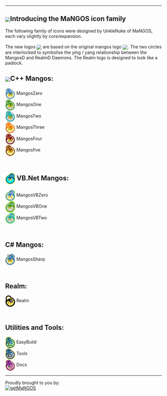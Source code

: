 ----
[<img src="https://www.getmangos.eu/!assets_mangos/currentlogo.gif" width="96" valign="middle"/>](http://getmangos.eu)Introducing the MaNGOS icon family
----

The following family of icons were designed by UnkleNuke of MaNGOS, each vary slightly by core/expansion.
<br><br>The new logos [<img src="https://www.getmangos.eu/!assets_mangos/currentlogo.gif" width="32" valign="middle"/>](http://getmangos.eu) are based on the original mangos logo [<img src="https://www.getmangos.eu/!assets_mangos/oldlogo1.png" width="32" valign="middle"/>](http://getmangos.eu).
The two circles are interlocked to symbolise the ying / yang relationship between the MangosD and RealmD Daemons. The Realm logo is designed to look like a padlock.

[<img src="https://www.getmangos.eu/!assets_mangos/currentlogo.gif" width="32" valign="middle"/>](http://getmangos.eu)C++ Mangos:<br>
----

[<img src="images/Mangos0.png" width="32" valign="middle"/>](http://getmangos.eu) MangosZero<br>
[<img src="images/Mangos1.png" width="32" valign="middle"/>](http://getmangos.eu) MangosOne<br>
[<img src="images/Mangos2.png" width="32" valign="middle"/>](http://getmangos.eu) MangosTwo<br>
[<img src="images/Mangos3.png" width="32" valign="middle"/>](http://getmangos.eu) MangosThree<br>
[<img src="images/Mangos4.png" width="32" valign="middle"/>](http://getmangos.eu) MangosFour<br>
[<img src="images/Mangos5.png" width="32" valign="middle"/>](http://getmangos.eu) Mangosfive<br>

<br>[<img src="images/MangosVBMain.png" width="32" valign="middle"/>](http://getmangos.eu) VB.Net Mangos:<br>
----

[<img src="images/MangosVB0.png" width="32" valign="middle"/>](http://getmangos.eu) MangosVBZero<br>
[<img src="images/MangosVB1.png" width="32" valign="middle"/>](http://getmangos.eu) MangosVBOne<br>
[<img src="images/MangosVB2.png" width="32" valign="middle"/>](http://getmangos.eu) MangosVBTwo<br>

<br>C# Mangos:<br>
----

[<img src="images/MangosSharp0.png" width="32" valign="middle"/>](http://getmangos.eu) MangosSharp<br>

<br>Realm:<br>
----

[<img src="images/Realm.png" width="32" valign="middle"/>](http://getmangos.eu) Realm<br>

<br>Utilities and Tools:<br>
----

[<img src="images/MangosEasyBuild.png" width="32" valign="middle"/>](http://getmangos.eu) EasyBuild<br>
[<img src="images/MangosTools.png" width="32" valign="middle"/>](http://getmangos.eu) Tools<br>
[<img src="images/Mangosdocs.png" width="32" valign="middle"/>](http://getmangos.eu) Docs<br>

---
Proudly brought to you by:
<br>
[![getMaNGOS](https://www.getmangos.eu/!assets_mangos/logo.png)](http://getmangos.eu)

